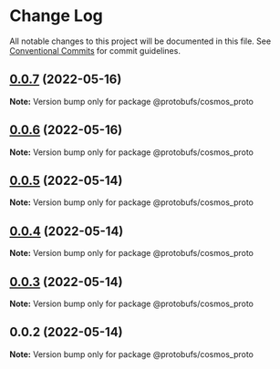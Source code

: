 # Change Log

All notable changes to this project will be documented in this file.
See [Conventional Commits](https://conventionalcommits.org) for commit guidelines.

## [0.0.7](https://github.com/pyramation/protobufs/compare/@protobufs/cosmos_proto@0.0.6...@protobufs/cosmos_proto@0.0.7) (2022-05-16)

**Note:** Version bump only for package @protobufs/cosmos_proto





## [0.0.6](https://github.com/pyramation/protobufs/compare/@protobufs/cosmos_proto@0.0.5...@protobufs/cosmos_proto@0.0.6) (2022-05-16)

**Note:** Version bump only for package @protobufs/cosmos_proto





## [0.0.5](https://github.com/pyramation/protobufs/compare/@protobufs/cosmos_proto@0.0.4...@protobufs/cosmos_proto@0.0.5) (2022-05-14)

**Note:** Version bump only for package @protobufs/cosmos_proto





## [0.0.4](https://github.com/pyramation/protobufs/compare/@protobufs/cosmos_proto@0.0.3...@protobufs/cosmos_proto@0.0.4) (2022-05-14)

**Note:** Version bump only for package @protobufs/cosmos_proto





## [0.0.3](https://github.com/pyramation/protobufs/compare/@protobufs/cosmos_proto@0.0.2...@protobufs/cosmos_proto@0.0.3) (2022-05-14)

**Note:** Version bump only for package @protobufs/cosmos_proto





## 0.0.2 (2022-05-14)

**Note:** Version bump only for package @protobufs/cosmos_proto
